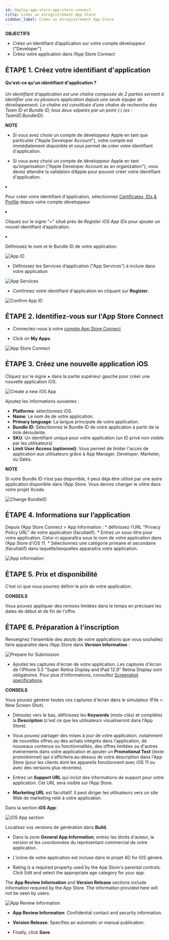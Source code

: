 ```yaml
---
id: deploy-app-store-app-store-connect
title: Créez un enregistrement App Store
sidebar_label: Créez un enregistrement App Store
---
```

<div class = "objectives"> 

**OBJECTIFS**

* Créez un identifiant d’application sur votre compte développeur ("Developer")
* Créez votre application dans l’App Store Connect</div> 

## ÉTAPE 1. Créez votre identifiant d'application

#### Qu'est-ce qu'un identifiant d'application ?

*Un identifiant d'application est une chaîne composée de 2 parties servant à identifier une ou plusieurs application depuis une seule équipe de développement. La chaîne est constituée d’une chaîne de recherche des Team ID et Bundle ID, tous deux séparés par un point (.) (ex : TeamID.BundleID).*<div class = "tips"> 

**NOTE**

* Si vous avez choisi un compte de développeur Apple en tant que particulier ("Apple Developer Account"), votre compte est immédiatement disponible et vous permet de créer votre identifiant d'application.

* Si vous avez choisi un compte de développeur Apple en tant qu’organisation ("Apple Developer Account as an organization"), vous devez attendre la validation d’Apple pour pouvoir créer votre identifiant d'application.</div> 

* Pour créer votre identifiant d'application, sélectionnez [Certificates, IDs & Profile](https://developer.apple.com/account/ios/identifier/bundle) depuis votre compte développeur

* Cliquez sur le signe "+" situé près de *Register iOS App IDs* pour ajouter un nouvel identifiant d’application.

* Définissez le nom et le Bundle ID de votre application.

![App ID](assets/deploy-app-store/Developer-account-App-ID.png)

* Définissez les Services d’application ("App Services") à inclure dans votre application

![App Services](assets/deploy-app-store/App-Services-to-include.png)

* Confirmez votre identifiant d'application en cliquant sur **Register**.

![Confirm App ID](assets/deploy-app-store/Confirm-App-ID.png)

## ÉTAPE 2. Identifiez-vous sur l'App Store Connect

* Connectez-vous à votre [compte App Store Connect](https://appstoreconnect.apple.com)

* Click on **My Apps**.

![App Store Connect](assets/deploy-app-store/App-Store-Connect-home-page.png)

## ÉTAPE 3. Créez une nouvelle application iOS

Cliquez sur le signe **+** dans la partie supérieur gauche pour créer une nouvelle application iOS.

![Create a new iOS App](assets/deploy-app-store/Create-new-iOS-App.png)

Ajoutez les informations suivantes :

* **Platforms**: sélectionnez iOS.
* **Name**: Le nom de de votre application.
* **Primary language**: La langue principale de votre application.
* **Bundle ID**: Sélectionnez le Bundle ID de votre application à partir de la liste déroulante.
* **SKU**: Un identifiant unique pour votre application (un ID privé non visible par les utilisateurs)
* **Limit User Access (optionnel)**: Vous permet de limiter l'accès de application aux utilisateurs grâce à App Manager, Developer, Marketer, ou Sales.<div class = "tips"> 

**NOTE**

Si votre Bundle ID n’est pas disponible, il peut déjà être utilisé par une autre application disponible dans l’App Store. Vous devrez changer le vôtre dans votre projet Xcode.</div> 

![Change BundleID](assets/deploy-app-store/Change-BundleID-Xcode-Project.png)

## ÉTAPE 4. Informations sur l’application

Depuis l’App Store Connect > App information : * définissez l'URL "Privacy Policy URL" de votre application (facultatif). * Entrez un sous-titre pour votre application. Celui-ci apparaîtra sous le nom de votre application dans l’App Store d'iOS 11. * Sélectionnez une catégorie primaire et secondaire (facultatif) dans laquelle/lesquelles apparaitra votre application.

![App information](assets/deploy-app-store/App-Store-Connect-app-information.png)

## ÉTAPE 5. Prix et disponibilité

C’est ici que vous pourrez définir le prix de votre application.<div class = "tips"> 

**CONSEILS**

Vous pouvez appliquer des remises limitées dans le temps en précisant les dates de début et de fin de l'offre.</div> 

## ÉTAPE 6. Préparation à l'inscription

Renseignez l'ensemble des atouts de votre applications que vous souhaitez faire apparaître dans l’App Store dans **Version Information** :

![Prepare for Submission](assets/deploy-app-store/Prepare-for-submission-screenshot-description.png)

* Ajoutez les captures d'écran de votre application. Les captures d'écran de l'iPhone 5.5 "Super Retina Display and iPad 12.9" Retina Display sont obligatoires. Pour plus d'informations, consultez [Screenshot specifications](https://help.apple.com/app-store-connect/#/devd274dd925).<div class = "tips"> 

**CONSEILS**

Vous pouvez générer toutes vos captures d'écran dans le simulateur (File > New Screen Shot).</div> 

* Déroulez vers le bas, définissez les **Keywords** (mots-clés) et complétez la **Description** (c'est ce que les utilisateurs visualiseront dans l'App Store).

* Vous pouvez partager des mises à jour de votre application, notamment de nouvelles offres ou des achats intégrés dans l'application, de nouveaux contenus ou fonctionnalités, des offres limitées ou d'autres événements dans votre application et ajouter un **Promotional Text** (texte promotionnel) qui s'affichera au-dessus de votre description dans l'App Store (pour les clients dont les appareils fonctionnent avec iOS 11 ou avec des versions plus récentes).

* Entrez un **Support URL** qui inclut des informations de support pour votre application. Cet URL sera visible sur l’App Store.

* **Marketing URL** est facultatif. Il peut diriger les utilisateurs vers un site Web de marketing relié à votre application.

Dans la section **iOS App**:

![iOS App section](assets/deploy-app-store/Prepare-for-submission-build-icon.png)

Localisez vos versions de génération dans **Build**.

* Dans la zone **General App Information**, entrez les droits d'auteur, la version et les coordonnées du représentant commercial de votre application.

* L'icône de votre application est incluse dans le projet 4D for iOS généré.

* Rating is a required property used by the App Store's parental controls. Click Edit and select the appropriate age category for your app.

The **App Review Information** and **Version Release** sections include information required by the App Store. The information provided here will not be seen by users.

![App Review Information](assets/deploy-app-store/Prepare-for-submission-review-information.png)

* **App Review Information**: Confidential contact and security information. 
* **Version Release**: Specifies an automatic or manual publication.

* Finally, click **Save**.
